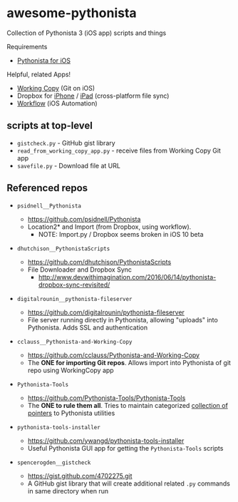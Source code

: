 # awesome-pythonista

Collection of Pythonista 3 (iOS app) scripts and things

Requirements

* [Pythonista for iOS](http://omz-software.com/pythonista/)

Helpful, related Apps!

* [Working Copy](https://workingcopyapp.com) (Git on iOS)
* Dropbox for [iPhone](https://www.dropbox.com/iphoneapp) / [iPad](https://www.dropbox.com/ipad) (cross-platform file sync)
* [Workflow](https://workflow.is) (iOS Automation)

## scripts at top-level

 - `gistcheck.py` - GitHub gist library
 - `read_from_working_copy_app.py` - receive files from Working Copy Git app
 - `savefile.py` - Download file at URL


## Referenced repos

 - `psidnell__Pythonista`
   - https://github.com/psidnell/Pythonista
   - Location2* and Import (from Dropbox, using workflow).
     - NOTE: Import.py / Dropbox seems broken in iOS 10 beta
     
 - `dhutchison__PythonistaScripts`
   - https://github.com/dhutchison/PythonistaScripts
   - File Downloader and Dropbox Sync 
     - http://www.devwithimagination.com/2016/06/14/pythonista-dropbox-sync-revisited/ 

 - `digitalrounin__pythonista-fileserver`
   - https://github.com/digitalrounin/pythonista-fileserver
   - File server running directly in Pythonista, allowing "uploads" into Pythonista. Adds SSL and authentication

 - `cclauss__Pythonista-and-Working-Copy`
   - https://github.com/cclauss/Pythonista-and-Working-Copy
   - The **ONE for importing Git repos**.  Allows import into Pythonista of git repo using WorkingCopy app

 - `Pythonista-Tools`
   - https://github.com/Pythonista-Tools/Pythonista-Tools
   - The **ONE to rule them all**. Tries to maintain categorized [collection of pointers](http://pythonista-tools.github.io/Pythonista-Tools/) to Pythonista utilities

 - `pythonista-tools-installer`
   - https://github.com/ywangd/pythonista-tools-installer
   - Useful Pythonista GUI app for getting the `Pythonista-Tools` scripts
   
 - `spencerogden__gistcheck`
   - https://gist.github.com/4702275.git 
   - A GitHub gist library that will create additional related `.py` commands
     in same directory when run
     

